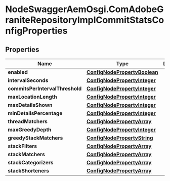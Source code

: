 # NodeSwaggerAemOsgi.ComAdobeGraniteRepositoryImplCommitStatsConfigProperties

## Properties
Name | Type | Description | Notes
------------ | ------------- | ------------- | -------------
**enabled** | [**ConfigNodePropertyBoolean**](ConfigNodePropertyBoolean.md) |  | [optional] 
**intervalSeconds** | [**ConfigNodePropertyInteger**](ConfigNodePropertyInteger.md) |  | [optional] 
**commitsPerIntervalThreshold** | [**ConfigNodePropertyInteger**](ConfigNodePropertyInteger.md) |  | [optional] 
**maxLocationLength** | [**ConfigNodePropertyInteger**](ConfigNodePropertyInteger.md) |  | [optional] 
**maxDetailsShown** | [**ConfigNodePropertyInteger**](ConfigNodePropertyInteger.md) |  | [optional] 
**minDetailsPercentage** | [**ConfigNodePropertyInteger**](ConfigNodePropertyInteger.md) |  | [optional] 
**threadMatchers** | [**ConfigNodePropertyArray**](ConfigNodePropertyArray.md) |  | [optional] 
**maxGreedyDepth** | [**ConfigNodePropertyInteger**](ConfigNodePropertyInteger.md) |  | [optional] 
**greedyStackMatchers** | [**ConfigNodePropertyString**](ConfigNodePropertyString.md) |  | [optional] 
**stackFilters** | [**ConfigNodePropertyArray**](ConfigNodePropertyArray.md) |  | [optional] 
**stackMatchers** | [**ConfigNodePropertyArray**](ConfigNodePropertyArray.md) |  | [optional] 
**stackCategorizers** | [**ConfigNodePropertyArray**](ConfigNodePropertyArray.md) |  | [optional] 
**stackShorteners** | [**ConfigNodePropertyArray**](ConfigNodePropertyArray.md) |  | [optional] 


